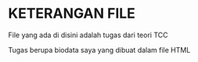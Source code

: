 <h1> KETERANGAN FILE </h1>

File yang ada di disini adalah tugas dari teori TCC

Tugas berupa biodata saya yang dibuat dalam file HTML
